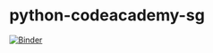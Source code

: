 # python-codeacademy-sg
[![Binder](https://mybinder.org/badge.svg)](https://mybinder.org/v2/gh/viettrung9012/python-codeacademy-sg/master?urlpath=lab)


